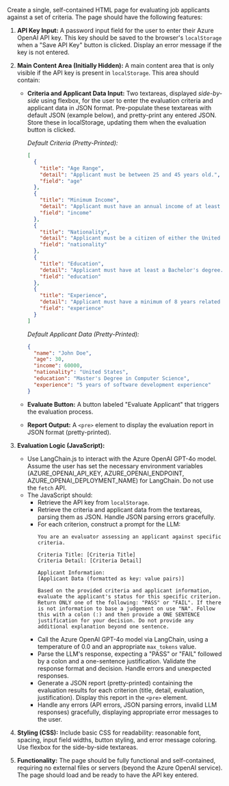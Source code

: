 Create a single, self-contained HTML page for evaluating job applicants against a set of criteria. The page should have the following features:

1.  **API Key Input:** A password input field for the user to enter their Azure OpenAI API key.  This key should be saved to the browser's `localStorage` when a "Save API Key" button is clicked.  Display an error message if the key is not entered.

2.  **Main Content Area (Initially Hidden):**  A main content area that is only visible if the API key is present in `localStorage`.  This area should contain:

    *   **Criteria and Applicant Data Input:** Two textareas, displayed *side-by-side* using flexbox, for the user to enter the evaluation criteria and applicant data in JSON format.  Pre-populate these textareas with default JSON (example below), and pretty-print any entered JSON. Store these in localStorage, updating them when the evaluation button is clicked.

        *Default Criteria (Pretty-Printed):*
        ```json
        [
          {
            "title": "Age Range",
            "detail": "Applicant must be between 25 and 45 years old.",
            "field": "age"
          },
          {
            "title": "Minimum Income",
            "detail": "Applicant must have an annual income of at least $75,000.",
            "field": "income"
          },
          {
            "title": "Nationality",
            "detail": "Applicant must be a citizen of either the United States or Canada.",
            "field": "nationality"
          },
          {
            "title": "Education",
            "detail": "Applicant must have at least a Bachelor's degree.",
            "field": "education"
          },
          {
            "title": "Experience",
            "detail": "Applicant must have a minimum of 8 years related work experience.",
            "field": "experience"
          }
        ]
        ```

        *Default Applicant Data (Pretty-Printed):*
        ```json
        {
          "name": "John Doe",
          "age": 30,
          "income": 60000,
          "nationality": "United States",
          "education": "Master's Degree in Computer Science",
          "experience": "5 years of software development experience"
        }
        ```

    *   **Evaluate Button:** A button labeled "Evaluate Applicant" that triggers the evaluation process.

    *   **Report Output:**  A `<pre>` element to display the evaluation report in JSON format (pretty-printed).

3.  **Evaluation Logic (JavaScript):**

    *   Use LangChain.js to interact with the Azure OpenAI GPT-4o model.  Assume the user has set the necessary environment variables (AZURE_OPENAI_API_KEY, AZURE_OPENAI_ENDPOINT, AZURE_OPENAI_DEPLOYMENT_NAME) for LangChain. Do not use the `fetch` API.
    *   The JavaScript should:
        *   Retrieve the API key from `localStorage`.
        *   Retrieve the criteria and applicant data from the textareas, parsing them as JSON.  Handle JSON parsing errors gracefully.
        *   For each criterion, construct a prompt for the LLM:
            ```
            You are an evaluator assessing an applicant against specific criteria.

            Criteria Title: [Criteria Title]
            Criteria Detail: [Criteria Detail]

            Applicant Information:
            [Applicant Data (formatted as key: value pairs)]

            Based on the provided criteria and applicant information, evaluate the applicant's status for this specific criterion.
            Return ONLY one of the following: "PASS" or "FAIL". If there is not information to base a judgement on use "NA". Follow this with a colon (:) and then provide a ONE SENTENCE justification for your decision. Do not provide any additional explanation beyond one sentence.
            ```
        *   Call the Azure OpenAI GPT-4o model via LangChain, using a temperature of 0.0 and an appropriate `max_tokens` value.
        *   Parse the LLM's response, expecting a "PASS" or "FAIL" followed by a colon and a one-sentence justification. Validate the response format and decision. Handle errors and unexpected responses.
        *   Generate a JSON report (pretty-printed) containing the evaluation results for each criterion (title, detail, evaluation, justification).  Display this report in the `<pre>` element.
        *   Handle any errors (API errors, JSON parsing errors, invalid LLM responses) gracefully, displaying appropriate error messages to the user.

4. **Styling (CSS):** Include basic CSS for readability:  reasonable font, spacing, input field widths, button styling, and error message coloring. Use flexbox for the side-by-side textareas.

5. **Functionality:** The page should be fully functional and self-contained, requiring no external files or servers (beyond the Azure OpenAI service). The page should load and be ready to have the API key entered.